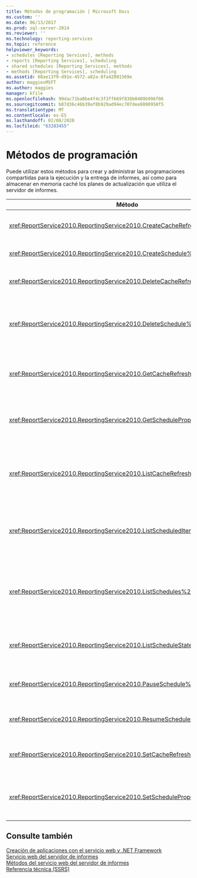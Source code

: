 ```yaml
---
title: Métodos de programación | Microsoft Docs
ms.custom: ''
ms.date: 06/13/2017
ms.prod: sql-server-2014
ms.reviewer: ''
ms.technology: reporting-services
ms.topic: reference
helpviewer_keywords:
- schedules [Reporting Services], methods
- reports [Reporting Services], scheduling
- shared schedules [Reporting Services], methods
- methods [Reporting Services], scheduling
ms.assetid: 68ae13f9-d91e-4572-a82a-8fa42001569e
author: maggiesMSFT
ms.author: maggies
manager: kfile
ms.openlocfilehash: 99dac71ba0be4f4c3f3ff669f838b0409b996f06
ms.sourcegitcommit: b87d36c46b39af8b929ad94ec707dee8800950f5
ms.translationtype: MT
ms.contentlocale: es-ES
ms.lasthandoff: 02/08/2020
ms.locfileid: "63283455"
---
```

# <a name="scheduling-methods"></a>Métodos de programación
  Puede utilizar estos métodos para crear y administrar las programaciones compartidas para la ejecución y la entrega de informes, así como para almacenar en memoria caché los planes de actualización que utiliza el servidor de informes.  
  
|Método|Acción|  
|------------|------------|  
|<xref:ReportService2010.ReportingService2010.CreateCacheRefreshPlan%2A>|Crea un plan de actualización de caché para un elemento.|  
|<xref:ReportService2010.ReportingService2010.CreateSchedule%2A>|Crea una nueva programación compartida.|  
|<xref:ReportService2010.ReportingService2010.DeleteCacheRefreshPlan%2A>|Elimina un plan de actualización de caché.|  
|<xref:ReportService2010.ReportingService2010.DeleteSchedule%2A>|Elimina una programación compartida según un identificador de programación concreto.|  
|<xref:ReportService2010.ReportingService2010.GetCacheRefreshPlanProperties%2A>|Devuelve las propiedades del plan de actualización de caché especificado.|  
|<xref:ReportService2010.ReportingService2010.GetScheduleProperties%2A>|Devuelve los valores de las propiedades de una programación compartida.|  
|<xref:ReportService2010.ReportingService2010.ListCacheRefreshPlans%2A>|Devuelve una lista de los planes de actualización de memoria caché asociada a un elemento de catálogo.|  
|<xref:ReportService2010.ReportingService2010.ListScheduledItems%2A>|Devuelve una lista de los elementos que están asociados a una programación compartida.|  
|<xref:ReportService2010.ReportingService2010.ListSchedules%2A>|Devuelve una lista de todas las programaciones compartidas en el servidor de informes o el sitio de SharePoint.|  
|<xref:ReportService2010.ReportingService2010.ListScheduleStates%2A>|Devuelve una lista de estados de programación admitidos.|  
|<xref:ReportService2010.ReportingService2010.PauseSchedule%2A>|Pausa la ejecución de una programación determinada.|  
|<xref:ReportService2010.ReportingService2010.ResumeSchedule%2A>|Reanuda una programación compartida que se ha pausado.|  
|<xref:ReportService2010.ReportingService2010.SetCacheRefreshPlanProperties%2A>|Establece las propiedades de un plan de actualización de caché.|  
|<xref:ReportService2010.ReportingService2010.SetScheduleProperties%2A>|Establece el valor de las propiedades de una programación compartida.|  
  
## <a name="see-also"></a>Consulte también  
 [Creación de aplicaciones con el servicio web y .NET Framework](../net-framework/building-applications-using-the-web-service-and-the-net-framework.md)   
 [Servicio web del servidor de informes](../report-server-web-service.md)   
 [Métodos del servicio web del servidor de informes](report-server-web-service-methods.md)   
 [Referencia técnica &#40;SSRS&#41;](../../technical-reference-ssrs.md)  
  
  
